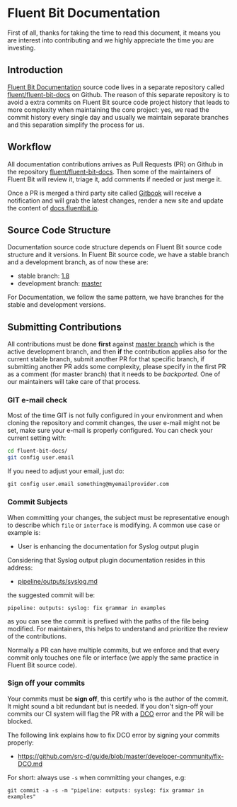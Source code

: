 # Fluent Bit Documentation

First of all, thanks for taking the time to read this document, it means you are interest into contributing and we highly appreciate the time you are investing.

## Introduction

[Fluent Bit Documentation](https://docs.fluentbit.io) source code lives in a separate repository called [fluent/fluent-bit-docs](https://github.com/fluent/fluent-bit-docs) on Github. The reason of this separate repository is to avoid a extra commits on Fluent Bit source code project history that leads to more complexity when maintaining the core project: yes, we read the commit history every single day and usually we maintain separate branches and this separation simplify the process for us.

## Workflow

All documentation contributions arrives as Pull Requests (PR) on Github in the repository [fluent/fluent-bit-docs](https://github.com/fluent/fluent-bit-docs). Then some of the maintainers of Fluent Bit will review it, triage it, add comments if needed or just merge it. 

Once a PR is merged a third party site called [Gitbook](https://gitbook.com) will receive a notification and will grab the latest changes, render a new site and update the content of [docs.fluentbit.io](https://docs.fluentbit.io).

## Source Code Structure

Documentation source code structure depends on Fluent Bit source code structure and it versions. In Fluent Bit source code, we  have a stable branch and a development branch, as of now these are:

- stable branch: [1.8](https://github.com/fluent/fluent-bit/tree/1.8)
- development branch: [master](https://github.com/fluent/fluent-bit/tree/master)

For Documentation, we follow the same pattern, we have branches for the stable and development versions. 

## Submitting Contributions

All contributions must be done **first** against [master branch](https://github.com/fluent/fluent-bit-docs/tree/master) which is the active development branch, and then **if** the contribution applies also for the current stable branch, submit another PR for that specific branch, if submitting another PR adds some complexity, please specify in the first PR as a comment (for master branch)  that it needs to be *backported*. One of our maintainers will take care of that process.  

### GIT e-mail check

Most of the time GIT is not fully configured in your environment and when cloning the repository and commit changes, the user e-mail might not be set, make sure your e-mail is properly configured. You can check your current setting with:

```bash
cd fluent-bit-docs/
git config user.email 
```

If you need to adjust your email, just do:

```
git config user.email something@myemailprovider.com
```

### Commit Subjects

When committing your changes, the subject must be representative enough to describe which `file` or `interface` is modifying. A common use case or example is:

- User is enhancing the documentation for Syslog output plugin

Considering that Syslog output plugin documentation resides in this address:

- [pipeline/outputs/syslog.md](https://github.com/fluent/fluent-bit-docs/blob/master/pipeline/outputs/syslog.md)

the suggested commit will be:

```
pipeline: outputs: syslog: fix grammar in examples
```

as you can see the commit is prefixed with the paths of the file being modified. For maintainers, this helps to understand and prioritize the review of the contributions. 

Normally a PR can have multiple commits, but we enforce and that every commit only touches one file or interface (we apply the same practice in Fluent Bit source code). 

### Sign off your commits

Your commits must be **sign off**, this certify who is the author of the commit. It might sound a bit redundant but is needed. If you don't sign-off your commits our CI system will flag the PR with a [DCO](https://github.com/src-d/guide/blob/master/developer-community/fix-DCO.md) error and the PR will be blocked. 

The following link explains how to fix DCO error by signing your commits properly:

- https://github.com/src-d/guide/blob/master/developer-community/fix-DCO.md

For short: always use `-s` when committing your changes, e.g:

```
git commit -a -s -m "pipeline: outputs: syslog: fix grammar in examples"
```

